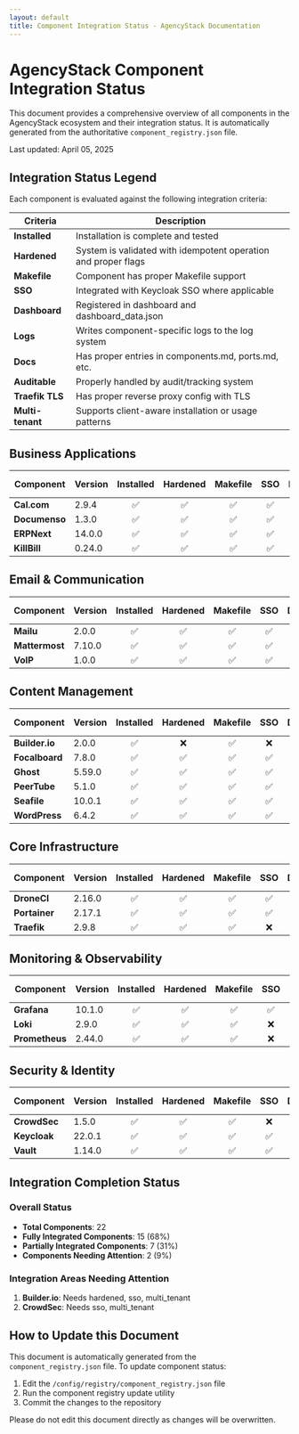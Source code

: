 ```yaml
---
layout: default
title: Component Integration Status - AgencyStack Documentation
---
```


# AgencyStack Component Integration Status

This document provides a comprehensive overview of all components in the AgencyStack ecosystem and their integration status. It is automatically generated from the authoritative `component_registry.json` file.

Last updated: April 05, 2025

## Integration Status Legend

Each component is evaluated against the following integration criteria:

| Criteria | Description |
|----------|-------------|
| **Installed** | Installation is complete and tested |
| **Hardened** | System is validated with idempotent operation and proper flags |
| **Makefile** | Component has proper Makefile support |
| **SSO** | Integrated with Keycloak SSO where applicable |
| **Dashboard** | Registered in dashboard and dashboard_data.json |
| **Logs** | Writes component-specific logs to the log system |
| **Docs** | Has proper entries in components.md, ports.md, etc. |
| **Auditable** | Properly handled by audit/tracking system |
| **Traefik TLS** | Has proper reverse proxy config with TLS |
| **Multi-tenant** | Supports client-aware installation or usage patterns |

## Business Applications

| Component | Version | Installed | Hardened | Makefile | SSO | Dashboard | Logs | Docs | Auditable | Traefik TLS | Multi-tenant |
|-----------|---------|:---------:|:--------:|:--------:|:---:|:---------:|:----:|:----:|:---------:|:-----------:|:------------:|
| **Cal.com** | 2.9.4 | ✅ | ✅ | ✅ | ✅ | ✅ | ✅ | ✅ | ✅ | ✅ | ✅ |
| **Documenso** | 1.3.0 | ✅ | ✅ | ✅ | ✅ | ✅ | ✅ | ✅ | ✅ | ✅ | ✅ |
| **ERPNext** | 14.0.0 | ✅ | ✅ | ✅ | ✅ | ✅ | ✅ | ✅ | ✅ | ✅ | ✅ |
| **KillBill** | 0.24.0 | ✅ | ✅ | ✅ | ✅ | ✅ | ✅ | ✅ | ✅ | ✅ | ✅ |


## Email & Communication

| Component | Version | Installed | Hardened | Makefile | SSO | Dashboard | Logs | Docs | Auditable | Traefik TLS | Multi-tenant |
|-----------|---------|:---------:|:--------:|:--------:|:---:|:---------:|:----:|:----:|:---------:|:-----------:|:------------:|
| **Mailu** | 2.0.0 | ✅ | ✅ | ✅ | ✅ | ✅ | ✅ | ✅ | ✅ | ✅ | ✅ |
| **Mattermost** | 7.10.0 | ✅ | ✅ | ✅ | ✅ | ✅ | ✅ | ✅ | ✅ | ✅ | ✅ |
| **VoIP** | 1.0.0 | ✅ | ✅ | ✅ | ✅ | ✅ | ✅ | ✅ | ✅ | ✅ | ✅ |


## Content Management

| Component | Version | Installed | Hardened | Makefile | SSO | Dashboard | Logs | Docs | Auditable | Traefik TLS | Multi-tenant |
|-----------|---------|:---------:|:--------:|:--------:|:---:|:---------:|:----:|:----:|:---------:|:-----------:|:------------:|
| **Builder.io** | 2.0.0 | ✅ | ❌ | ✅ | ❌ | ✅ | ✅ | ✅ | ✅ | ✅ | ❌ |
| **Focalboard** | 7.8.0 | ✅ | ✅ | ✅ | ✅ | ✅ | ✅ | ✅ | ✅ | ✅ | ✅ |
| **Ghost** | 5.59.0 | ✅ | ✅ | ✅ | ✅ | ✅ | ✅ | ✅ | ✅ | ✅ | ✅ |
| **PeerTube** | 5.1.0 | ✅ | ✅ | ✅ | ✅ | ✅ | ✅ | ✅ | ✅ | ✅ | ✅ |
| **Seafile** | 10.0.1 | ✅ | ✅ | ✅ | ✅ | ✅ | ✅ | ✅ | ✅ | ✅ | ✅ |
| **WordPress** | 6.4.2 | ✅ | ✅ | ✅ | ✅ | ✅ | ✅ | ✅ | ✅ | ✅ | ✅ |


## Core Infrastructure

| Component | Version | Installed | Hardened | Makefile | SSO | Dashboard | Logs | Docs | Auditable | Traefik TLS | Multi-tenant |
|-----------|---------|:---------:|:--------:|:--------:|:---:|:---------:|:----:|:----:|:---------:|:-----------:|:------------:|
| **DroneCI** | 2.16.0 | ✅ | ✅ | ✅ | ✅ | ✅ | ✅ | ✅ | ✅ | ✅ | ❌ |
| **Portainer** | 2.17.1 | ✅ | ✅ | ✅ | ✅ | ✅ | ✅ | ✅ | ✅ | ✅ | ❌ |
| **Traefik** | 2.9.8 | ✅ | ✅ | ✅ | ❌ | ✅ | ✅ | ✅ | ✅ | ✅ | ✅ |


## Monitoring & Observability

| Component | Version | Installed | Hardened | Makefile | SSO | Dashboard | Logs | Docs | Auditable | Traefik TLS | Multi-tenant |
|-----------|---------|:---------:|:--------:|:--------:|:---:|:---------:|:----:|:----:|:---------:|:-----------:|:------------:|
| **Grafana** | 10.1.0 | ✅ | ✅ | ✅ | ✅ | ✅ | ✅ | ✅ | ✅ | ✅ | ✅ |
| **Loki** | 2.9.0 | ✅ | ✅ | ✅ | ❌ | ✅ | ✅ | ✅ | ✅ | ✅ | ✅ |
| **Prometheus** | 2.44.0 | ✅ | ✅ | ✅ | ❌ | ✅ | ✅ | ✅ | ✅ | ✅ | ✅ |


## Security & Identity

| Component | Version | Installed | Hardened | Makefile | SSO | Dashboard | Logs | Docs | Auditable | Traefik TLS | Multi-tenant |
|-----------|---------|:---------:|:--------:|:--------:|:---:|:---------:|:----:|:----:|:---------:|:-----------:|:------------:|
| **CrowdSec** | 1.5.0 | ✅ | ✅ | ✅ | ❌ | ✅ | ✅ | ✅ | ✅ | ✅ | ❌ |
| **Keycloak** | 22.0.1 | ✅ | ✅ | ✅ | ✅ | ✅ | ✅ | ✅ | ✅ | ✅ | ✅ |
| **Vault** | 1.14.0 | ✅ | ✅ | ✅ | ✅ | ✅ | ✅ | ✅ | ✅ | ✅ | ✅ |


## Integration Completion Status

### Overall Status

- **Total Components**: 22
- **Fully Integrated Components**: 15 (68%)
- **Partially Integrated Components**: 7 (31%)
- **Components Needing Attention**: 2 (9%)

### Integration Areas Needing Attention

1. **Builder.io**: Needs hardened, sso, multi_tenant
1. **CrowdSec**: Needs sso, multi_tenant

## How to Update this Document

This document is automatically generated from the `component_registry.json` file. To update component status:

1. Edit the `/config/registry/component_registry.json` file
2. Run the component registry update utility
3. Commit the changes to the repository

Please do not edit this document directly as changes will be overwritten.
